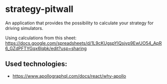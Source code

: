 # strategy-pitwall
An application that provides the possibility to calculate your strategy for driving simulators.

Using calculations from this sheet: https://docs.google.com/spreadsheets/d/1L9cKUgspYIQsjvp9EwUO54_ApR6_GZdPFTYGqx6lqbk/edit?usp=sharing

## Used technologies:
- https://www.apollographql.com/docs/react/why-apollo

